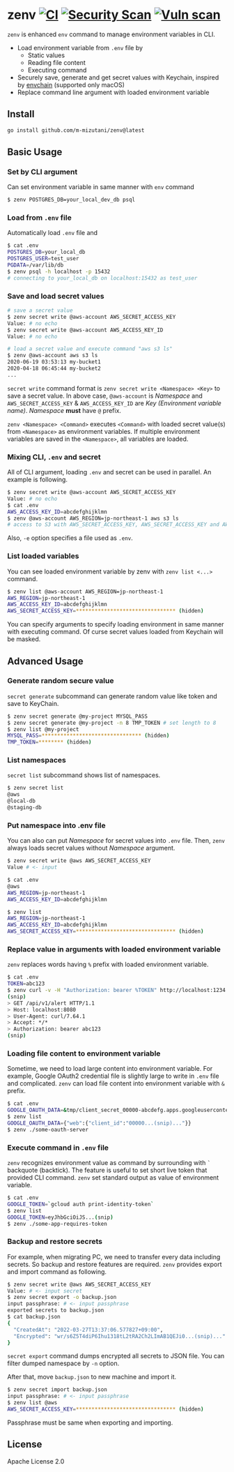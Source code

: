 # zenv [![CI](https://github.com/m-mizutani/zenv/actions/workflows/test.yml/badge.svg)](https://github.com/m-mizutani/zenv/actions/workflows/test.yml) [![Security Scan](https://github.com/m-mizutani/zenv/actions/workflows/gosec.yml/badge.svg)](https://github.com/m-mizutani/zenv/actions/workflows/gosec.yml) [![Vuln scan](https://github.com/m-mizutani/zenv/actions/workflows/trivy.yml/badge.svg)](https://github.com/m-mizutani/zenv/actions/workflows/trivy.yml) <!-- omit in toc -->

`zenv` is enhanced `env` command to manage environment variables in CLI.

- Load environment variable from `.env` file by
    - Static values
    - Reading file content
    - Executing command
- Securely save, generate and get secret values with Keychain, inspired by [envchain](https://github.com/sorah/envchain) (supported only macOS)
- Replace command line argument with loaded environment variable

## Install <!-- omit in toc -->

```sh
go install github.com/m-mizutani/zenv@latest
```

## Basic Usage

### Set by CLI argument

Can set environment variable in same manner with `env` command

```sh
$ zenv POSTGRES_DB=your_local_dev_db psql
```

### Load from `.env` file

Automatically load `.env` file and

```sh
$ cat .env
POSTGRES_DB=your_local_db
POSTGRES_USER=test_user
PGDATA=/var/lib/db
$ zenv psql -h localhost -p 15432
# connecting to your_local_db on localhost:15432 as test_user
```

### Save and load secret values

```sh
# save a secret value
$ zenv secret write @aws-account AWS_SECRET_ACCESS_KEY
Value: # no echo
$ zenv secret write @aws-account AWS_ACCESS_KEY_ID
Value: # no echo

# load a secret value and execute command "aws s3 ls"
$ zenv @aws-account aws s3 ls
2020-06-19 03:53:13 my-bucket1
2020-04-18 06:45:44 my-bucket2
...
```

`secret write` command format is `zenv secret write <Namespace> <Key>` to save a secret value. In above case, `@aws-account` is *Namespace* and `AWS_SECRET_ACCESS_KEY` & `AWS_ACCESS_KEY_ID` are *Key (Environment variable name)*. *Namespace* **must** have `@` prefix.

`zenv <Namespace> <Command>` executes `<Command>` with loaded secret value(s) from `<Namespace>` as environment variables. If multiple environment variables are saved in the `<Namespace>`, all variables are loaded.

### Mixing CLI, `.env` and secret

All of CLI argument, loading `.env` and secret can be used in parallel. An example is following.

```sh
$ zenv secret write @aws-account AWS_SECRET_ACCESS_KEY
Value: # no echo
$ cat .env
AWS_ACCESS_KEY_ID=abcdefghijklmn
$ zenv @aws-account AWS_REGION=jp-northeast-1 aws s3 ls
# access to S3 with AWS_SECRET_ACCESS_KEY, AWS_SECRET_ACCESS_KEY and AWS_REGION
```

Also, `-e` option specifies a file used as `.env`.

### List loaded variables

You can see loaded environment variable by zenv with `zenv list <...>` command.

```sh
$ zenv list @aws-account AWS_REGION=jp-northeast-1
AWS_REGION=jp-northeast-1
AWS_ACCESS_KEY_ID=abcdefghijklmn
AWS_SECRET_ACCESS_KEY=******************************** (hidden)
```

You can specify arguments to specify loading environment in same manner with executing command. Of curse secret values loaded from Keychain will be masked.

## Advanced Usage

### Generate random secure value

`secret generate` subcommand can generate random value like token and save to KeyChain.

```sh
$ zenv secret generate @my-project MYSQL_PASS
$ zenv secret generate @my-project -n 8 TMP_TOKEN # set length to 8
$ zenv list @my-project
MYSQL_PASS=******************************** (hidden)
TMP_TOKEN=******** (hidden)
```

### List namespaces

`secret list` subcommand shows list of namespaces.

```sh
$ zenv secret list
@aws
@local-db
@staging-db
```

### Put namespace into .env file

You can also can put *Namespace* for secret values into `.env` file. Then, `zenv` always loads secret values without *Namespace* argument.

```sh
$ zenv secret write @aws AWS_SECRET_ACCESS_KEY
Value # <- input

$ cat .env
@aws
AWS_REGION=jp-northeast-1
AWS_ACCESS_KEY_ID=abcdefghijklmn

$ zenv list
AWS_REGION=jp-northeast-1
AWS_ACCESS_KEY_ID=abcdefghijklmn
AWS_SECRET_ACCESS_KEY=******************************** (hidden)
```

### Replace value in arguments with loaded environment variable

`zenv` replaces words having `%` prefix with loaded environment variable.

```sh
$ cat .env
TOKEN=abc123
$ zenv curl -v -H "Authorization: bearer %TOKEN" http://localhost:1234
(snip)
> GET /api/v1/alert HTTP/1.1
> Host: localhost:8080
> User-Agent: curl/7.64.1
> Accept: */*
> Authorization: bearer abc123
(snip)
```

### Loading file content to environment variable

Sometime, we need to load large content into environment variable. For example, Google OAuth2 credential file is slightly large to write in `.env` file and complicated. `zenv` can load file content into environment variable with `&` prefix.

```sh
$ cat .env
GOOGLE_OAUTH_DATA=&tmp/client_secret_00000-abcdefg.apps.googleusercontent.com.json
$ zenv list
GOOGLE_OAUTH_DATA={"web":{"client_id":"00000...(snip)..."}}
$ zenv ./some-oauth-server
```

### Execute command in `.env` file

`zenv` recognizes environment value as command by surrounding with `` ` `` backquote (backtick). The feature is useful to set short live token that provided CLI command. `zenv` set standard output as value of environment variable.

```sh
$ cat .env
GOOGLE_TOKEN=`gcloud auth print-identity-token`
$ zenv list
GOOGLE_TOKEN=eyJhbGciOiJS...(snip)
$ zenv ./some-app-requires-token
```

### Backup and restore secrets

For example, when migrating PC, we need to transfer every data including secrets. So backup and restore features are required. `zenv` provides export and import command as following.

```sh
$ zenv secret write @aws AWS_SECRET_ACCESS_KEY
Value: # <- input secret
$ zenv secret export -o backup.json
input passphrase: # <- input passphrase
exported secrets to backup.json
$ cat backup.json
{
  "CreatedAt": "2022-03-27T13:37:06.577827+09:00",
  "Encrypted": "wr/s6Z5T4diP6Ihu1318tL2tRA2Ch2LImAB1QEJi0...(snip)..."
}
```

`secret export` command dumps encrypted all secrets to JSON file. You can filter dumped namespace by `-n` option.

After that, move `backup.json` to new machine and import it.

```sh
$ zenv secret import backup.json
input passphrase: # <- input passphrase
$ zenv list @aws
AWS_SECRET_ACCESS_KEY=******************************** (hidden)
```

Passphrase must be same when exporting and importing.

## License

Apache License 2.0
